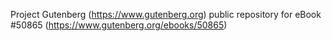 Project Gutenberg (https://www.gutenberg.org) public repository for
eBook #50865 (https://www.gutenberg.org/ebooks/50865)
